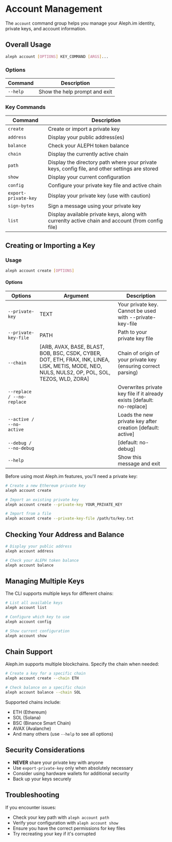 # Account Management

The `account` command group helps you manage your Aleph.im identity, private keys, and account information.

## Overall Usage

```bash
aleph account [OPTIONS] KEY_COMMAND [ARGS]...
```

### Options

| Command | Description |
|---------|-------------|
| `--help` | Show the help prompt and exit |

### Key Commands

| Command | Description |
|---------|-------------|
| `create` | Create or import a private key |
| `address` | Display your public address(es) |
| `balance` | Check your ALEPH token balance |
| `chain` | Display the currently active chain |
| `path` | Display the directory path where your private keys, config file, and other settings are stored |
| `show` | Display your current configuration |
| `config` | Configure your private key file and active chain |
| `export-private-key` | Display your private key (use with caution) |
| `sign-bytes` | Sign a message using your private key |
| `list` | Display available private keys, along with currenlty active chain and account (from config file) |

## Creating or Importing a Key

### Usage

```bash
aleph account create [OPTIONS]
```

#### Options

| Options | Argument | Description |
|---------|----------|-------------|
| `--private-key` | TEXT | Your private key. Cannot be used with --private-key-file |
| `--private-key-file` | PATH | Path to your private key file |
| `--chain` | [ARB, AVAX, BASE, BLAST, BOB, BSC, CSDK, CYBER, DOT, ETH, FRAX, INK, LINEA, LISK, METIS, MODE, NEO, NULS, NULS2, OP, POL, SOL, TEZOS, WLD, ZORA] | Chain of origin of your private key (ensuring correct parsing) |
| `--replace / --no-replace` | | Overwrites private key file if it already exists [default: no-replace] |
| `--active / --no-active` | | Loads the new private key after creation [default: active] |
| `--debug / --no-debug` | | [default: no-debug] |
| `--help` | | Show this message and exit |


Before using most Aleph.im features, you'll need a private key:

```bash
# Create a new Ethereum private key
aleph account create

# Import an existing private key
aleph account create --private-key YOUR_PRIVATE_KEY

# Import from a file
aleph account create --private-key-file /path/to/key.txt
```

## Checking Your Address and Balance

```bash
# Display your public address
aleph account address

# Check your ALEPH token balance
aleph account balance
```

## Managing Multiple Keys

The CLI supports multiple keys for different chains:

```bash
# List all available keys
aleph account list

# Configure which key to use
aleph account config

# Show current configuration
aleph account show
```

## Chain Support

Aleph.im supports multiple blockchains. Specify the chain when needed:

```bash
# Create a key for a specific chain
aleph account create --chain ETH

# Check balance on a specific chain
aleph account balance --chain SOL
```

Supported chains include:
- ETH (Ethereum)
- SOL (Solana)
- BSC (Binance Smart Chain)
- AVAX (Avalanche)
- And many others (use `--help` to see all options)

## Security Considerations

- **NEVER** share your private key with anyone
- Use `export-private-key` only when absolutely necessary
- Consider using hardware wallets for additional security
- Back up your keys securely

## Troubleshooting

If you encounter issues:

- Check your key path with `aleph account path`
- Verify your configuration with `aleph account show`
- Ensure you have the correct permissions for key files
- Try recreating your key if it's corrupted
